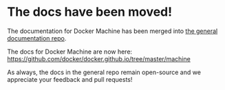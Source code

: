 # The docs have been moved!

The documentation for Docker Machine has been merged into
[the general documentation repo](https://github.com/docker/docker.github.io).

The docs for Docker Machine are now here:
https://github.com/docker/docker.github.io/tree/master/machine

As always, the docs in the general repo remain open-source and we appreciate
your feedback and pull requests!
